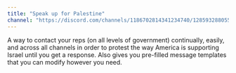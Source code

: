 ```yaml
---
title: "Speak up for Palestine"
channel: "https://discord.com/channels/1186702814341234740/1285932880559869973"
---
```


A way to contact your reps (on all levels of government) continually, easily, and across all channels in order to protest the way America is supporting Israel until you get a response. Also gives you pre-filled message templates that you can modify however you need. 